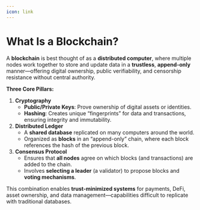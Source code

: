```yaml
---
icon: link
---
```


# What Is a Blockchain?

A **blockchain** is best thought of as a **distributed computer**, where multiple nodes work together to store and update data in a **trustless**, **append-only** manner—offering digital ownership, public verifiability, and censorship resistance without central authority.

**Three Core Pillars:**

1. **Cryptography**
   * **Public/Private Keys**: Prove ownership of digital assets or identities.
   * **Hashing**: Creates unique “fingerprints” for data and transactions, ensuring integrity and immutability.
2. **Distributed Ledger**
   * A **shared database** replicated on many computers around the world.
   * Organized as **blocks** in an “append-only” chain, where each block references the hash of the previous block.
3. **Consensus Protocol**
   * Ensures that **all nodes** agree on which blocks (and transactions) are added to the chain.
   * Involves **selecting a leader** (a validator) to propose blocks and **voting mechanisms**.

This combination enables **trust-minimized systems** for payments, DeFi, asset ownership, and data management—capabilities difficult to replicate with traditional databases.

